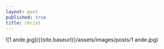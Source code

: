 ```yaml
---
layout: post
published: true
title: christ
---
```

![1 ande.jpg]({{site.baseurl}}/assets/images/posts/1 ande.jpg)
